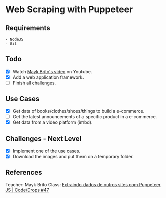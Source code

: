 # Web Scraping with Puppeteer

## Requirements
    - NodeJS
    - Git

## Todo

- [x] Watch [Mayk Brito's video](https://www.youtube.com/watch?v=K5yYBJhix5A) on Youtube.
- [X] Add a web application framework.
- [ ] Finish all challenges.

## Use Cases

- [X] Get data of books/clothes/shoes/things to build a e-commerce.
- [ ] Get the latest announcements of a specific product in a e-commerce.
- [X] Get data from a video platform (imbd).

## Challenges - Next Level

- [X] Implement one of the use cases.
- [X] Download the images and put them on a temporary folder.

## References

Teacher: Mayk Brito
Class: [Extraindo dados de outros sites com Puppeteer JS | Code/Drops #47](https://www.youtube.com/watch?v=K5yYBJhix5A)
